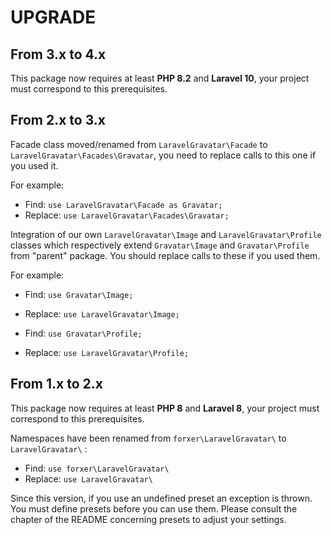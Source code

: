 UPGRADE
=======

From 3.x to 4.x
---------------

This package now requires at least **PHP 8.2** and **Laravel 10**, your project must correspond to this prerequisites.


From 2.x to 3.x
---------------

Facade class moved/renamed from `LaravelGravatar\Facade` to `LaravelGravatar\Facades\Gravatar`, you need to replace calls to this one if you used it.

For example:

- Find: `use LaravelGravatar\Facade as Gravatar;`
- Replace: `use LaravelGravatar\Facades\Gravatar;`

Integration of our own `LaravelGravatar\Image` and `LaravelGravatar\Profile` classes which respectively extend `Gravatar\Image` and `Gravatar\Profile` from "parent" package. You should replace calls to these if you used them.

For example:

- Find: `use Gravatar\Image;`
- Replace: `use LaravelGravatar\Image;`

- Find: `use Gravatar\Profile;`
- Replace: `use LaravelGravatar\Profile;`


From 1.x to 2.x
---------------

This package now requires at least **PHP 8** and **Laravel 8**, your project must correspond to this prerequisites.

Namespaces have been renamed from `forxer\LaravelGravatar\` to `LaravelGravatar\` :

- Find: `use forxer\LaravelGravatar\`
- Replace: `use LaravelGravatar\`

Since this version, if you use an undefined preset an exception is thrown. You must define presets before you can use them.
Please consult the chapter of the README concerning presets to adjust your settings.
